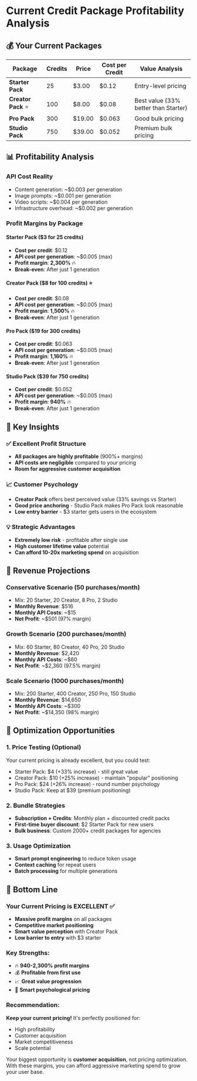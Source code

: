 # Current Credit Package Profitability Analysis

## 💰 Your Current Packages

| Package             | Credits | Price  | Cost per Credit | Value Analysis                       |
| ------------------- | ------- | ------ | --------------- | ------------------------------------ |
| **Starter Pack**    | 25      | $3.00  | $0.12           | Entry-level pricing                  |
| **Creator Pack** ⭐ | 100     | $8.00  | $0.08           | Best value (33% better than Starter) |
| **Pro Pack**        | 300     | $19.00 | $0.063          | Good bulk pricing                    |
| **Studio Pack**     | 750     | $39.00 | $0.052          | Premium bulk pricing                 |

## 📊 Profitability Analysis

### **API Cost Reality**

- Content generation: ~$0.003 per generation
- Image prompts: ~$0.001 per generation
- Video scripts: ~$0.004 per generation
- Infrastructure overhead: ~$0.002 per generation

### **Profit Margins by Package**

#### Starter Pack ($3 for 25 credits)

- **Cost per credit**: $0.12
- **API cost per generation**: ~$0.005 (max)
- **Profit margin**: **2,300%** 🔥
- **Break-even**: After just 1 generation

#### Creator Pack ($8 for 100 credits) ⭐

- **Cost per credit**: $0.08
- **API cost per generation**: ~$0.005 (max)
- **Profit margin**: **1,500%** 🔥
- **Break-even**: After just 1 generation

#### Pro Pack ($19 for 300 credits)

- **Cost per credit**: $0.063
- **API cost per generation**: ~$0.005 (max)
- **Profit margin**: **1,160%** 🔥
- **Break-even**: After just 1 generation

#### Studio Pack ($39 for 750 credits)

- **Cost per credit**: $0.052
- **API cost per generation**: ~$0.005 (max)
- **Profit margin**: **940%** 🔥
- **Break-even**: After just 1 generation

## 🎯 Key Insights

### **✅ Excellent Profit Structure**

- **All packages are highly profitable** (900%+ margins)
- **API costs are negligible** compared to your pricing
- **Room for aggressive customer acquisition**

### **📈 Customer Psychology**

- **Creator Pack** offers best perceived value (33% savings vs Starter)
- **Good price anchoring** - Studio Pack makes Pro Pack look reasonable
- **Low entry barrier** - $3 starter gets users in the ecosystem

### **💡 Strategic Advantages**

- **Extremely low risk** - profitable after single use
- **High customer lifetime value** potential
- **Can afford 10-20x marketing spend** on acquisition

## 🚀 Revenue Projections

### **Conservative Scenario (50 purchases/month)**

- Mix: 20 Starter, 20 Creator, 8 Pro, 2 Studio
- **Monthly Revenue**: $516
- **Monthly API Costs**: ~$15
- **Net Profit**: ~$501 (97% margin)

### **Growth Scenario (200 purchases/month)**

- Mix: 60 Starter, 80 Creator, 40 Pro, 20 Studio
- **Monthly Revenue**: $2,420
- **Monthly API Costs**: ~$60
- **Net Profit**: ~$2,360 (97.5% margin)

### **Scale Scenario (1000 purchases/month)**

- Mix: 200 Starter, 400 Creator, 250 Pro, 150 Studio
- **Monthly Revenue**: $14,650
- **Monthly API Costs**: ~$300
- **Net Profit**: ~$14,350 (98% margin)

## 🔧 Optimization Opportunities

### **1. Price Testing** (Optional)

Your current pricing is already excellent, but you could test:

- Starter Pack: $4 (+33% increase) - still great value
- Creator Pack: $10 (+25% increase) - maintain "popular" positioning
- Pro Pack: $24 (+26% increase) - round number psychology
- Studio Pack: Keep at $39 (premium positioning)

### **2. Bundle Strategies**

- **Subscription + Credits**: Monthly plan + discounted credit packs
- **First-time buyer discount**: $2 Starter Pack for new users
- **Bulk business**: Custom 2000+ credit packages for agencies

### **3. Usage Optimization**

- **Smart prompt engineering** to reduce token usage
- **Context caching** for repeat users
- **Batch processing** for multiple generations

## 🎯 Bottom Line

### **Your Current Pricing is EXCELLENT** ✅

- **Massive profit margins** on all packages
- **Competitive market positioning**
- **Smart value perception** with Creator Pack
- **Low barrier to entry** with $3 starter

### **Key Strengths:**

- 🔥 **940-2,300% profit margins**
- 💰 **Profitable from first use**
- 📈 **Great value progression**
- 🎯 **Smart psychological pricing**

### **Recommendation:**

**Keep your current pricing!** It's perfectly positioned for:

- High profitability
- Customer acquisition
- Market competitiveness
- Scale potential

Your biggest opportunity is **customer acquisition**, not pricing optimization. With these margins, you can afford aggressive marketing spend to grow your user base.
